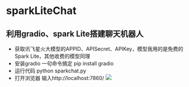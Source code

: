 # sparkLiteChat
## 利用gradio、spark Lite搭建聊天机器人
- 获取讯飞星火大模型的APPID、APISecret、APIKey，模型我用的是免费的Spark Lite，其他收费的模型同理
- 安装gradio 一句命令搞定 pip install gradio
- 运行代码 python sparkchat.py
- 打开浏览器 输入http://localhost:7860/
  <img src='https://img96.pixhost.to/images/148/474971949_chat.png'/>
